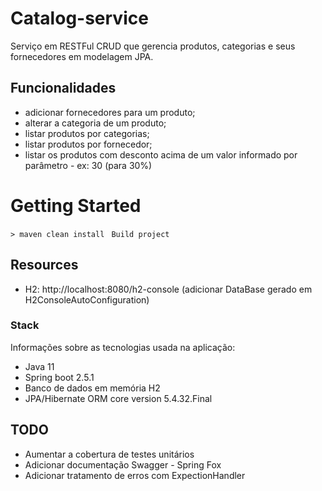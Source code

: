 # Catalog-service

Serviço em RESTFul CRUD que gerencia produtos, categorias e seus fornecedores em modelagem JPA.

## Funcionalidades
* adicionar fornecedores para um produto;
* alterar a categoria de um produto;
* listar produtos por categorias;
* listar produtos por fornecedor;
* listar os produtos com desconto acima de um valor informado por parâmetro -
ex: 30 (para 30%)

# Getting Started
`> maven clean install` 
` Build project`

## Resources
* H2: http://localhost:8080/h2-console (adicionar DataBase gerado em H2ConsoleAutoConfiguration)

### Stack
Informações sobre as tecnologias usada na aplicação:
* Java 11
* Spring boot 2.5.1
* Banco de dados em memória H2 
* JPA/Hibernate ORM core version 5.4.32.Final

## TODO
* Aumentar a cobertura de testes unitários
* Adicionar documentação Swagger - Spring Fox
* Adicionar tratamento de erros com ExpectionHandler
